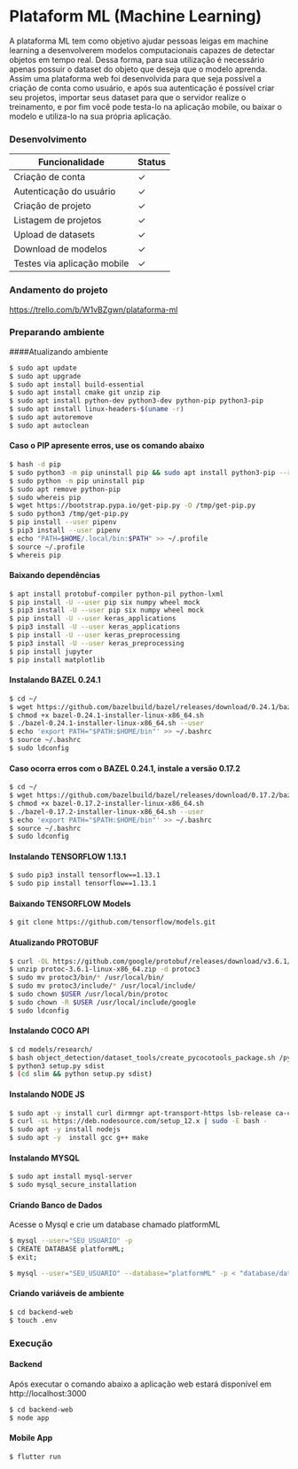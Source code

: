 # Plataform ML (Machine Learning)

A plataforma ML tem como objetivo ajudar pessoas leigas em machine learning a desenvolverem modelos computacionais capazes de detectar objetos em tempo real.
Dessa forma, para sua utilização é necessário apenas possuir o dataset do objeto que deseja que o modelo aprenda. Assim uma plataforma web foi desenvolvida para que seja possível a criação de conta como usuário, e após sua autenticação é possível criar seu projetos, importar seus dataset para que o servidor realize o treinamento, e por fim você pode testa-lo na aplicação mobile, ou baixar o modelo e utiliza-lo na sua própria aplicação.

### Desenvolvimento
| Funcionalidade | Status |
| ------ | ------ |
| Criação de conta | ✓ |
| Autenticação do usuário | ✓ |
| Criação de projeto | ✓ |
| Listagem de projetos | ✓ |
| Upload de datasets | ✓ |
| Download de modelos | ✓ |
| Testes via aplicação mobile | ✓ |

 
 ### Andamento do projeto
https://trello.com/b/W1vBZgwn/plataforma-ml

### Preparando ambiente

####Atualizando ambiente
```sh
$ sudo apt update 
$ sudo apt upgrade
$ sudo apt install build-essential 
$ sudo apt install cmake git unzip zip
$ sudo apt install python-dev python3-dev python-pip python3-pip
$ sudo apt install linux-headers-$(uname -r)
$ sudo apt autoremove
$ sudo apt autoclean
```

#### Caso o PIP apresente erros, use os comando abaixo
```sh
$ hash -d pip
$ sudo python3 -m pip uninstall pip && sudo apt install python3-pip --reinstall
$ sudo python -m pip uninstall pip
$ sudo apt remove python-pip
$ sudo whereis pip
$ wget https://bootstrap.pypa.io/get-pip.py -O /tmp/get-pip.py
$ sudo python3 /tmp/get-pip.py
$ pip install --user pipenv
$ pip3 install --user pipenv
$ echo "PATH=$HOME/.local/bin:$PATH" >> ~/.profile
$ source ~/.profile
$ whereis pip
```

#### Baixando dependências
```sh
$ apt install protobuf-compiler python-pil python-lxml
$ pip install -U --user pip six numpy wheel mock
$ pip3 install -U --user pip six numpy wheel mock
$ pip install -U --user keras_applications
$ pip3 install -U --user keras_applications
$ pip install -U --user keras_preprocessing
$ pip3 install -U --user keras_preprocessing
$ pip install jupyter
$ pip install matplotlib
```

#### Instalando BAZEL 0.24.1
```sh
$ cd ~/
$ wget https://github.com/bazelbuild/bazel/releases/download/0.24.1/bazel-0.24.1-installer-linux-x86_64.sh
$ chmod +x bazel-0.24.1-installer-linux-x86_64.sh
$ ./bazel-0.24.1-installer-linux-x86_64.sh --user
$ echo 'export PATH="$PATH:$HOME/bin"' >> ~/.bashrc
$ source ~/.bashrc
$ sudo ldconfig
```

#### Caso ocorra erros com o BAZEL 0.24.1, instale a versão 0.17.2
```sh
$ cd ~/
$ wget https://github.com/bazelbuild/bazel/releases/download/0.17.2/bazel-0.17.2-installer-linux-x86_64.sh
$ chmod +x bazel-0.17.2-installer-linux-x86_64.sh
$ ./bazel-0.17.2-installer-linux-x86_64.sh --user
$ echo 'export PATH="$PATH:$HOME/bin"' >> ~/.bashrc
$ source ~/.bashrc
$ sudo ldconfig
```

#### Instalando TENSORFLOW 1.13.1
```sh
$ sudo pip3 install tensorflow==1.13.1
$ sudo pip install tensorflow==1.13.1
```

#### Baixando TENSORFLOW Models
```sh
$ git clone https://github.com/tensorflow/models.git
```

#### Atualizando PROTOBUF
```sh
$ curl -OL https://github.com/google/protobuf/releases/download/v3.6.1/protoc-3.6.1-linux-x86_64.zip
$ unzip protoc-3.6.1-linux-x86_64.zip -d protoc3
$ sudo mv protoc3/bin/* /usr/local/bin/
$ sudo mv protoc3/include/* /usr/local/include/
$ sudo chown $USER /usr/local/bin/protoc
$ sudo chown -R $USER /usr/local/include/google
$ sudo ldconfig
```

#### Instalando COCO API
```sh
$ cd models/research/
$ bash object_detection/dataset_tools/create_pycocotools_package.sh /pycocotools
$ python3 setup.py sdist
$ (cd slim && python setup.py sdist)
```

#### Instalando NODE JS
```sh
$ sudo apt -y install curl dirmngr apt-transport-https lsb-release ca-certificates
$ curl -sL https://deb.nodesource.com/setup_12.x | sudo -E bash -
$ sudo apt -y install nodejs
$ sudo apt -y  install gcc g++ make
```

#### Instalando MYSQL
```sh
$ sudo apt install mysql-server
$ sudo mysql_secure_installation
```

#### Criando Banco de Dados
Acesse o Mysql e crie um database chamado platformML
```sh
$ mysql --user="SEU_USUARIO" -p
$ CREATE DATABASE platformML;
$ exit;
```
```sh
$ mysql --user="SEU_USUARIO" --database="platformML" -p < "database/database.sql"
```

#### Criando variáveis de ambiente
```sh
$ cd backend-web
$ touch .env
```

### Execução

#### Backend
Após executar o comando abaixo a aplicação web estará disponível em http://localhost:3000
```sh
$ cd backend-web
$ node app
```

#### Mobile App
```sh
$ flutter run
```
